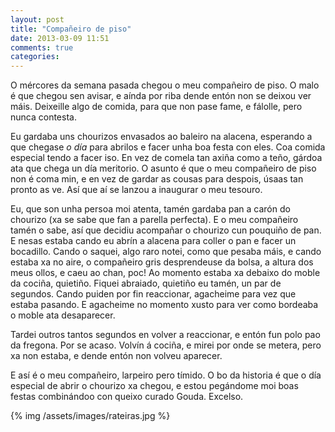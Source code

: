 ```yaml
---
layout: post
title: "Compañeiro de piso"
date: 2013-03-09 11:51
comments: true
categories: 
---
```


O mércores da semana pasada chegou o meu compañeiro de piso. O malo é que chegou sen avisar, e aínda por riba dende entón non se deixou ver máis. Deixeille algo de comida, para que non pase fame, e fálolle, pero nunca contesta.

Eu gardaba uns chourizos envasados ao baleiro na alacena, esperando a que chegase _o día_ para abrilos e facer unha boa festa con eles. Coa comida especial tendo a facer iso. En vez de comela tan axiña como a teño, gárdoa ata que chega un día meritorio. O asunto é que o meu compañeiro de piso non é coma min, e en vez de gardar as cousas para despois, úsaas tan pronto as ve. Así que aí se lanzou a inaugurar o meu tesouro.

Eu, que son unha persoa moi atenta, tamén gardaba pan a carón do chourizo (xa se sabe que fan a parella perfecta). E o meu compañeiro tamén o sabe, así que decidiu acompañar o chourizo cun pouquiño de pan. E nesas estaba cando eu abrín a alacena para coller o pan e facer un bocadillo. Cando o saquei, algo raro notei, como que pesaba máis, e cando estaba xa no aire, o compañeiro gris desprendeuse da bolsa, a altura dos meus ollos, e caeu ao chan, poc! Ao momento estaba xa debaixo do moble da cociña, quietiño. Fiquei abraiado, quietiño eu tamén, un par de segundos. Cando puiden por fin reaccionar, agacheime para vez que estaba pasando. E agacheime no momento xusto para ver como bordeaba o moble ata desaparecer.

Tardei outros tantos segundos en volver a reaccionar, e entón fun polo pao da fregona. Por se acaso. Volvín á cociña, e mirei por onde se metera, pero xa non estaba, e dende entón non volveu aparecer.

E así é o meu compañeiro, larpeiro pero tímido. O bo da historia é que o día especial de abrir o chourizo xa chegou, e estou pegándome moi boas festas combinándoo con queixo curado Gouda. Excelso.


{% img /assets/images/rateiras.jpg %}

